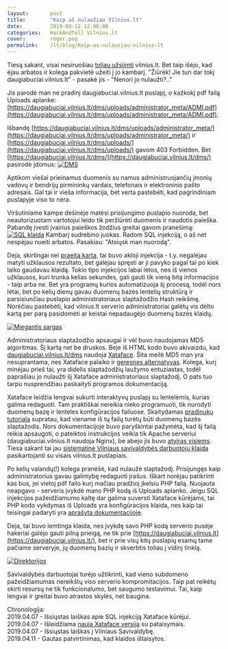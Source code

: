 ```yaml
---
layout:       post
title:        "Kaip aš nulaužiau Vilnius.lt"
date:         2019-04-12 12:00:00
categories:   HackAndTell Vilnius.lt
cover:        roger.png
permalink:    /lt/blog/Kaip-as-nulauziau-vilnius-lt
---
```

Tiesą sakant, visai nesiruošiau [toliau užsiimti](/lt/blog/kodel-hakeriai-nemoka-baudu-2) vilnius.lt. Bet taip išėjo, kad ėjau arbatos ir kolega pakvietė užeiti į jo kambarį. "Žiūrėk! Jie turi dar tokį daugiabuciai.vilnius.lt" - pasakė jis - "Nenori jo nulaužti?.."

Jis parodė man ne pradinį daugiabuciai.vilnius.lt puslapį, o kažkokį pdf failą Uploads aplanke: [https://daugiabuciai.vilnius.lt/dms/uploads/administrator_meta/ADMI.pdf](https://daugiabuciai.vilnius.lt/dms/uploads/administrator_meta/ADMI.pdf).

Išbandę [https://daugiabuciai.vilnius.lt/dms/uploads/administrator_meta/](https://daugiabuciai.vilnius.lt/dms/uploads/administrator_meta/) ir [https://daugiabuciai.vilnius.lt/dms/uploads/](https://daugiabuciai.vilnius.lt/dms/uploads/) gavom 403 Forbidden. Bet [https://daugiabuciai.vilnius.lt/dms/](https://daugiabuciai.vilnius.lt/dms/) pasirodė įdomus:
[![DMS](daugiabuciai.png "DMS")](daugiabuciai.png)

Aptikom viešai prieinamus duomenis su namus administruojančių įmonių vadovų ir bendrijų pirmininkų vardais, telefonais ir elektroninio pašto adresais. Gal tai ir vieša informacija, bet verta pastebėti, kad pagrindiniam puslapyje viso to nėra.

Viršutiniame kampe dešinėje matėsi prisijungimo puslapio nuoroda, bet neautorizuotam vartotojui leido tik peržiūrėti duomenis ir naudotis paieška. Pabandę įvesti įvairius paieškos žodžius greitai gavom pranešimą:
[![SQL klaida](daugiabuciai_error.png "SQL klaida")](daugiabuciai_error.png)
Kambarį sudrebino juokas. Radom SQL injekciją, o aš net nespėjau nueiti arbatos. Pasakiau: "Atsiųsk man nuorodą".

Deja, skirtingai nei [praeitą kartą](/lt/blog/kodel-hakeriai-nemoka-baudu-2), tai buvo akloji injekcija - t.y. negalėjau matyti užklausos rezultato, bet galėjau spręsti ar ji pavyko pagal tai po kiek laiko gaudavau klaidą. Tokio tipo injekcijos labai lėtos, nes iš vienos užklausos, kuri trunka kelias sekundes, gali gauti tik vieną bitą informacijos - taip arba ne. Bet yra programų kurios automatizuoja šį procesą, todėl nors lėtai, bet po kelių dienų gavau duomenų bazės lentelių struktūrą ir parsisiunčiau puslapio administratoriaus slaptažodžio Hash reikšmę. Norėčiau pastebėti, kad vilnius.lt serverio administratoriai galėtų vis dėlto kartą per parą pasidomėti ar keistai nepadaugėjo duomenų bazės klaidų.

[![Miegantis sargas](sleeping_guard.jpg "Miegantis sargas")](sleeping_guard.jpg)

Administratoriaus slaptažodžio apsaugai ir vėl buvo naudojamas MD5 algoritmas. Šį kartą net be druskos. Beje iš HTML kodo buvo akivaizdu, kad [daugiabuciai.vilnius.lt/dms](https://daugiabuciai.vilnius.lt/dms) naudoja [Xataface](http://xataface.com/). Šita meilė MD5 man yra nesuprantama, nes Xataface palaiko ir [geresnes alternatyvas](http://xataface.com/wiki/encryption). Kolega, kurį minėjau prieš tai, yra didelis slaptažodžių laužymo entuziastas, todėl paprašiau jo nulaužti šį Xataface administratoriaus slaptažodį. O pats tuo tarpu nusprendžiau paskaityti programos dokumentaciją.

Xataface leidžia lengvai sukurti interaktyvų puslapį su lentelėmis, kurias galima redaguoti. Tam praktiškai nereikia nieko programuoti, tik nurodyti duomenų bazę ir lenteles konfigūracijos failuose. Skaitydamas [pradinukų tutorialą](http://xataface.com/wiki/How_to_build_a_PHP_MySQL_Application_with_4_lines_of_code) supratau, kad viename iš tų failų turėtų būti duomenų bazės slaptažodis. Nors dokumentacijoje buvo paryškintai pažymėta, kad šį failą reikia apsaugoti, o pateiktos instrukcijos veikia tik Apache serveriui (daugiabuciai.vilnius.lt naudoja Nginx), be abejo jis buvo [atviras visiems](https://daugiabuciai.vilnius.lt/dms/conf.ini). Tiesa sakant tai jau [sistematinė Vilniaus savivaldybės darbuotojų klaida](/lt/blog/kodel-hakeriai-nemoka-baudu-2) pasikartojanti su visais vilnius.lt puslapiais.

Po kelių valandų(!) kolega pranėšė, kad nulaužė slaptažodį. Prisijungęs kaip administratorius gavau galimybę redaguoti įrašus. Iškart norėjau patikrinti kas bus, jei vietoj pdf failo kurį mačiau pradžioj įkelsiu PHP failą. Nuojauta neapgavo - serveris įvykdė mano PHP kodą iš Uploads aplanko. Jeigu SQL injekcijos pažeidžiamumo kaltę dar galima suversti Xataface kūrėjams, tai PHP kodo vykdymas iš Uploads yra konfigūracijos klaida, nes kaip tai teisingai padaryti yra [aprašyta dokumentacijoje](http://xataface.com/documentation/how-to/how-to-handle-file-uploads).

Deja, tai buvo lemtinga klaida, nes įvykdę savo PHP kodą serverio pusėje hakeriai galėjo gauti pilną prieigą, ne tik prie [https://daugiabuciai.vilnius.lt](https://daugiabuciai.vilnius.lt/), bet ir prie visų kitų puslapių esamų tame pačiame serveryje, jų duomenų bazių ir skverbtis toliau į vidinį tinklą.

[![Direktorijos](vilnius_ls.png "Direktorijos")](vilnius_ls.png)

Savivaldybės darbuotojai turėjo užtikrinti, kad vieno subdomeno pažeidžiamumas nereikštų viso serverio kompromitacijos. Taip pat reikėtų skirti resursų ne tik funkcionalumo, bet saugumo testavimui. Tai, kaip lengvai ir greitai buvo atrastos skylės, net baugina.

Chronologija:  
2019.04.07 - Išsiųstas laiškas apie SQL injekciją Xataface kūrėjui.  
2019.04.07 - Išleidžiama [nauja Xataface versija](https://github.com/shannah/xataface/releases/tag/2.2.3) su pataisymais.  
2019.04.07 - Išsiųstas laiškas į Vilniaus Savivaldybę.  
2019.04.11 - Gautas patvirtinimas, kad klaidos ištaisytos.